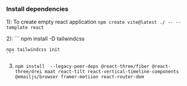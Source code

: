 ### Install dependencies


1): To create empty react application
    ```
    npm create vite@latest ./ -- --template react
    ```
    
2): 
    ```
    npm install -D tailwindcss

    npx tailwindcss init
    ```
    
3) 
    ```
    npm install  --legacy-peer-deps @react-three/fiber @react-three/drei maat react-tilt react-vertical-timeline-components @emailjs/browser framer-motiion react-router-dom
    ```
